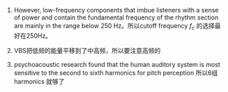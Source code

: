 1. However, low-frequency components that imbue listeners with a sense of power and contain the fundamental frequency of the rhythm section are mainly in the range below 250 Hz。所以cutoff frequency  $f_c$  的选择最好在250Hz。
2. VBS把低频的能量平移到了中高频，所以要注意高频的

3. psychoacoustic research found that the human auditory system is most sensitive to the second to sixth harmonics for pitch perception 所以6组harmonics 就够了
